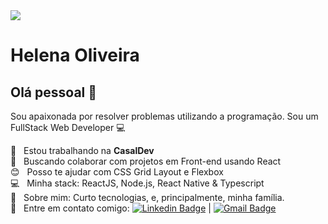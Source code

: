 <img width="auto" src="https://github.com/tgmarinho/tgmarinho/blob/master/banner.png">


# Helena Oliveira

## Olá pessoal 👋
Sou apaixonada por resolver problemas utilizando a programação.
Sou um FullStack Web Developer :computer:

 :rocket:  &nbsp; Estou trabalhando na **CasalDev**
 <br/> :purple_heart: &nbsp; Buscando colaborar com projetos em Front-end usando React
 <br/> :blush: &nbsp; Posso te ajudar com CSS Grid Layout e Flexbox
 <br/> :computer: &nbsp; Minha stack: ReactJS, Node.js, React Native & Typescript
 <br/> 💬  &nbsp; Sobre mim: Curto tecnologias, e, principalmente, minha família.
 <br/> :email: &nbsp; Entre em contato comigo: [![Linkedin Badge](https://img.shields.io/badge/-ThiagoMarinho-blue?style=flat-square&logo=Linkedin&logoColor=white&link=https://www.linkedin.com/in/helenaraoliveira/)](https://www.linkedin.com/in/helenaraoliveira/) 
| 
[![Gmail Badge](https://img.shields.io/badge/-tgmarinho@gmail.com-c14438?style=flat-square&logo=Gmail&logoColor=white&link=mailto:helena.oliveira@casaldev.com.br)](helena.oliveira@casaldev.com.br)
